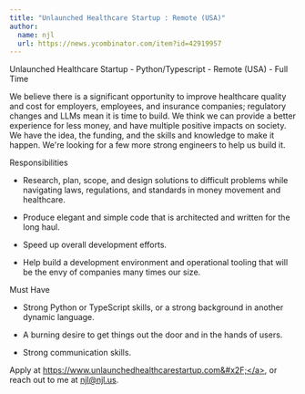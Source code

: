 ```yaml
---
title: "Unlaunched Healthcare Startup : Remote (USA)"
author:
  name: njl
  url: https://news.ycombinator.com/item?id=42919957
---
```

Unlaunched Healthcare Startup - Python&#x2F;Typescript - Remote (USA) - Full Time

We believe there is a significant opportunity to improve healthcare quality and cost for employers, employees, and insurance companies; regulatory changes and LLMs mean it is time to build. We think we can provide a better experience for less money, and have multiple positive impacts on society. We have the idea, the funding, and the skills and knowledge to make it happen. We&#x27;re looking for a few more strong engineers to help us build it.

Responsibilities

- Research, plan, scope, and design solutions to difficult problems while navigating laws, regulations, and standards in money movement and healthcare.

- Produce elegant and simple code that is architected and written for the long haul.

- Speed up overall development efforts.

- Help build a development environment and operational tooling that will be the envy of companies many times our size.

Must Have

- Strong Python or TypeScript skills, or a strong background in another dynamic language.

- A burning desire to get things out the door and in the hands of users.

- Strong communication skills.

Apply at <a href="https:&#x2F;&#x2F;www.unlaunchedhealthcarestartup.com&#x2F;" rel="nofollow">https:&#x2F;&#x2F;www.unlaunchedhealthcarestartup.com&#x2F;</a>, or reach out to me at njl@njl.us.
<JobApplication />
